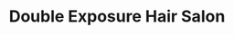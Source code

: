 ---
title: "Double Exposure Hair Salon"
url: /owings-mills/double-exposure-hair-salon/
shop: hairdresser
---